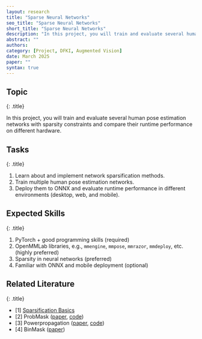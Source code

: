 ```yaml
---
layout: research
title: "Sparse Neural Networks"
seo_title: "Sparse Neural Networks"
short_title: "Sparse Neural Networks"
description: "In this project, you will train and evaluate several human pose estimation networks with sparsity constraints and compare their runtime performance on different hardware."
abstract: ""
authors: 
category: [Project, DFKI, Augmented Vision]
date: March 2025
paper: ""
syntax: true
---
```


## Topic
{: .title}

In this project, you will train and evaluate several human pose estimation networks with sparsity constraints and compare their runtime performance on different hardware.

## Tasks
{: .title}

1. Learn about and implement network sparsification methods​.
2. Train multiple human pose estimation networks​.
3. Deploy them to ONNX and evaluate runtime performance in different environments (desktop, web, and mobile)​.


## Expected Skills
{: .title}

1. PyTorch + good programming skills (required)​
2. OpenMMLab libraries, e.g., `mmengine`, `mmpose`, `mmrazor`, `mmdeploy`, etc. (highly preferred)​
3. Sparsity in neural networks (preferred)​
4. Familiar with ONNX and mobile deployment (optional)

## Related Literature
{: .title}

- [1] [Sparsification Basics](https://www.inovex.de/de/blog/neural-networks-pruning-sparsification/)
- [2] ProbMask ([paper](https://openaccess.thecvf.com/content/CVPR2021/papers/Zhou_Effective_Sparsification_of_Neural_Networks_With_Global_Sparsity_Constraint_CVPR_2021_paper.pdf), [code](https://github.com/x-zho14/ProbMask-official))
- [3] Powerpropagation ([paper](https://openreview.net/pdf?id=ags1UxpXAl), [code](https://github.com/mysistinechapel/powerprop))
- [4] BinMask ([paper](https://arxiv.org/pdf/2304.11237))
